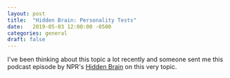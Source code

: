 ```yaml
---
layout: post
title:  "Hidden Brain: Personality Tests"
date:   2019-05-03 12:00:00 -0500
categories: general
draft: false
---
```


I've been thinking about this topic a lot recently and someone sent me this podcast episode by NPR's [Hidden Brain](https://www.npr.org/podcasts/510308/hidden-brain) on this very topic.

